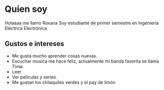 # Quien soy
Holaaaa me llamo Roxana
Soy estudiante de primer semestre en Ingenieria Eléctrica Electrónica.

## Gustos e intereses
- Me gusta mucho aprender cosas nuevas.
- Escuchar musica me hace feliz, actualmente mi banda favorita se llama Timø.
- Leer
- Ver peliculas y series.
- Me gustan los chilaquiles verdes y el pay de limón